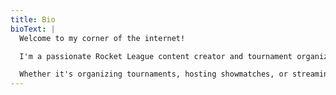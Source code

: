 ```yaml
---
title: Bio
bioText: |
  Welcome to my corner of the internet!

  I'm a passionate Rocket League content creator and tournament organizer. My journey in the gaming community started in 2022, and since then, I've been dedicated to creating exciting competitive events and engaging content for the Rocket League community.

  Whether it's organizing tournaments, hosting showmatches, or streaming gameplay, my goal is to bring players together and create memorable experiences.
---
```

